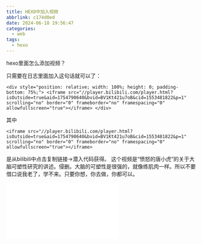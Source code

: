 ```yaml
---
title: HEXO中加入视频 
abbrlink: c174d0ed
date: 2024-06-18 19:56:47
categories:
  - web
tags:
  - hexo
---
```

hexo里面怎么添加视频？
<!--les-->
只需要在日志里面加入这句话就可以了：
```
<div style="position: relative; width: 100%; height: 0; padding-bottom: 75%;"> <iframe src="//player.bilibili.com/player.html?isOutside=true&aid=1754790640&bvid=BV1Kt421u7oB&cid=1553481822&p=1" scrolling="no" border="0" frameborder="no" framespacing="0" allowfullscreen="true"></iframe> </div>
```
其中
```
<iframe src="//player.bilibili.com/player.html?isOutside=true&aid=1754790640&bvid=BV1Kt421u7oB&cid=1553481822&p=1" scrolling="no" border="0" frameborder="no" framespacing="0" allowfullscreen="true"></iframe>
```
是从bilibili中点击复制链接->潜入代码获得。
这个视频是“愤怒的唐小虎”的关于大脑可塑性研究的讲述。侵删。大脑的可塑性是很强的，就像练肌肉一样。所以不要借口说我老了，学不来。只要你想，你去做，你都可以。
<div style="position: relative; width: 100%; height: 0; padding-bottom: 75%;"> <iframe src="//player.bilibili.com/player.html?isOutside=true&aid=1754790640&bvid=BV1Kt421u7oB&cid=1553481822&p=1" scrolling="no" border="0" frameborder="no" framespacing="0" allowfullscreen="true"></iframe> </div>
